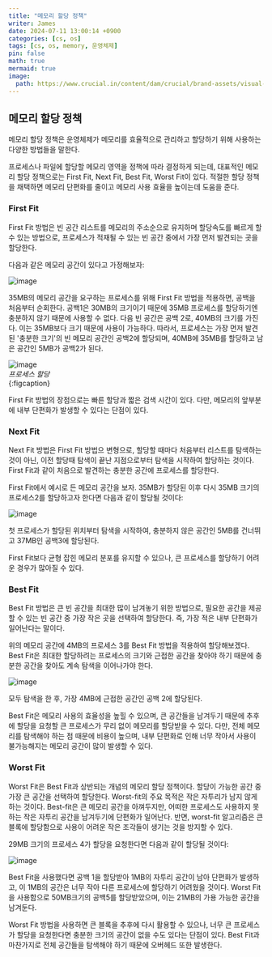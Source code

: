 ```yaml
---
title: "메모리 할당 정책"
writer: James
date: 2024-07-11 13:00:14 +0900
categories: [cs, os]
tags: [cs, os, memory, 운영체제]
pin: false
math: true
mermaid: true
image:
  path: https://www.crucial.in/content/dam/crucial/brand-assets/visual-assets/images/custom-photo/solution-application/crucial-new-technology-ddr4-motherboard.jpg.transform/small-jpg/img.jpg
---
```


## 메모리 할당 정책  

메모리 할당 정책은 운영체제가 메모리를 효율적으로 관리하고 할당하기 위해 사용하는 다양한 방법들을 말한다.  

프로세스나 파일에 할당할 메모리 영역을 정책에 따라 결정하게 되는데, 대표적인 메모리 할당 정책으로는 First Fit, Next Fit, Best Fit, Worst Fit이 있다. 적절한 할당 정책을 채택하면 메모리 단편화를 줄이고 메모리 사용 효율을 높이는데 도움을 준다.  

### First Fit  

First Fit 방법은 빈 공간 리스트를 메모리의 주소순으로 유지하며 할당속도를 빠르게 할 수 있는 방법으로, 프로세스가 적재될 수 있는 빈 공간 중에서 가장 먼저 발견되는 곳을 할당한다.  

다음과 같은 메모리 공간이 있다고 가정해보자:  

![image](https://github.com/user-attachments/assets/3ec4bd63-3af6-43c8-b9a9-0152195e86a1)

35MB의 메모리 공간을 요구하는 프로세스를 위해 First Fit 방법을 적용하면, 공백을 처음부터 순회한다. 공백1은 30MB의 크기이기 때문에 35MB 프로세스를 할당하기엔 충분하지 않기 때문에 사용할 수 없다. 다음 빈 공간은 공백 2로, 40MB의 크기를 가진다. 이는 35MB보다 크기 때문에 사용이 가능하다. 따라서, 프로세스는 가장 먼저 발견된 '충분한 크기'의 빈 메모리 공간인 공백2에 할당되며, 40MB에 35MB를 할당하고 남은 공간인 5MB가 공백2가 된다.  

![image](https://github.com/user-attachments/assets/ebfff84c-dda4-4ae0-ac08-6d1f70293f96)  
*프로세스 할당*  
{:figcaption}  

First Fit 방법의 장점으로는 빠른 할당과 짧은 검색 시간이 있다. 다만, 메모리의 앞부분에 내부 단편화가 발생할 수 있다는 단점이 있다.  

### Next Fit  

Next Fit 방법은 First Fit 방법으 변형으로, 할당할 때마다 처음부터 리스트를 탐색하는 것이 아닌, 이전 할당때 탐색이 끝난 지점으로부터 탐색을 시작하여 할당하는 것이다. First Fit과 같이 처음으로 발견하는 충분한 공간에 프로세스를 할당한다.  

First Fit에서 예시로 든 메모리 공간을 보자. 35MB가 할당된 이후 다시 35MB 크기의 프로세스2를 할당하고자 한다면 다음과 같이 할당될 것이다:  

![image](https://github.com/user-attachments/assets/6c0f02af-25c0-4241-b0a3-1d79cc4e7fdc)  

첫 프로세스가 할당된 위치부터 탐색을 시작하여, 충분하지 않은 공간인 5MB를 건너뛰고 37MB인 공백3에 할당된다.  

First Fit보다 균형 잡힌 메모리 분포를 유지할 수 있으나, 큰 프로세스를 할당하기 어려운 경우가 많아질 수 있다.  

### Best Fit  

Best Fit 방법은 큰 빈 공간을 최대한 많이 남겨놓기 위한 방법으로, 필요한 공간을 제공할 수 있는 빈 공간 중 가장 작은 곳을 선택하여 할당한다. 즉, 가장 적은 내부 단편화가 일어난다는 말이다.  

위의 메모리 공간에 4MB의 프로세스 3를 Best Fit 방법을 적용하여 할당해보겠다. Best Fit은 최대한 할당하려는 프로세스의 크기와 근접한 공간을 찾아야 하기 때문에 충분한 공간을 찾아도 계속 탐색을 이어나가야 한다.  

![image](https://github.com/user-attachments/assets/eeeea5ed-7092-4858-b15a-6d46cc1625ce)  

모두 탐색을 한 후, 가장 4MB에 근접한 공간인 공백 2에 할당된다.  

Best Fit은 메모리 사용의 효율성을 높힐 수 있으며, 큰 공간들을 남겨두기 때문에 추후에 할당을 요청할 큰 프로세스가 무리 없이 메모리를 할당받을 수 있다. 다만, 전체 메모리를 탐색해야 하는 점 때문에 비용이 높으며, 내부 단편화로 인해 너무 작아서 사용이 불가능해지는 메모리 공간이 많이 발생할 수 있다.  

### Worst Fit  

Worst Fit은 Best Fit과 상반되는 개념의 메모리 할당 정책이다. 할당이 가능한 공간 중 가장 큰 공간을 선택하여 할당한다. Worst-fit의 주요 목적은 작은 자투리가 남지 않게 하는 것이다. Best-fit은 큰 메모리 공간을 아껴두지만, 어떠한 프로세스도 사용하지 못하는 작은 자투리 공간을 남겨두기에 단편화가 일어난다. 반면, worst-fit 알고리즘은 큰 블록에 할당함으로 사용이 어려운 작은 조각들이 생기는 것을 방지할 수 있다.  

29MB 크기의 프로세스 4가 할당을 요청한다면 다음과 같이 할당될 것이다:  

![image](https://github.com/user-attachments/assets/c905c626-bf1d-406d-b2d3-77cb73eebce0)  

Best Fit을 사용했다면 공백 1을 할당받아 1MB의 자투리 공간이 남아 단편화가 발생하고, 이 1MB의 공간은 너무 작아 다른 프로세스에 할당하기 어려웠을 것이다. Worst Fit을 사용함으로 50MB크기의 공백5를 할당받았으며, 이는 21MB의 가용 가능한 공간을 남겨둔다.  

Worst Fit 방법을 사용하면 큰 블록을 추후에 다시 활용할 수 있으나, 너무 큰 프로세스가 할당을 요청한다면 충분한 크기의 공간이 없을 수도 있다는 단점이 있다. Best Fit과 마찬가지로 전체 공간들을 탐색해야 하기 때문에 오버헤드 또한 발생한다.  






